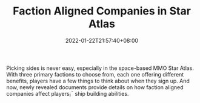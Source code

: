 ﻿---
title: "Faction Aligned Companies in Star Atlas"
date: 2022-01-22T21:57:40+08:00
lastmod: 2022-01-22T16:45:40+08:00
draft: false
authors: ["Zelda"]
description: "Picking sides is never easy, especially in the space-based MMO Star Atlas. With three primary factions to choose from, each one offering different benefits, players have a few things to think about when they sign up. And now, newly revealed documents provide details on how faction aligned companies affect players¡¯ ship building abilities."
featuredImage: "faction-aligned-companies-in-star-atlas.jpg"
tags: ["Virtual World","Play to Earn"]
categories: ["news"]
news: ["Virtual World"]
weight: 
lightgallery: true
pinned: false
recommend: false
recommend1: false
---

Picking sides is never easy, especially in the space-based MMO Star Atlas. With three primary factions to choose from, each one offering different benefits, players have a few things to think about when they sign up. And now, newly revealed documents provide details on how faction aligned companies affect players¡¯ ship building abilities.

<!--more-->

